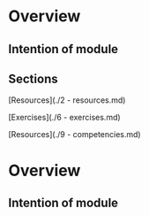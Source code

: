 # Overview


## Intention of module




## Sections

[Resources](./2 - resources.md)

[Exercises](./6 - exercises.md)

[Resources](./9 - competencies.md)
# Overview


## Intention of module







